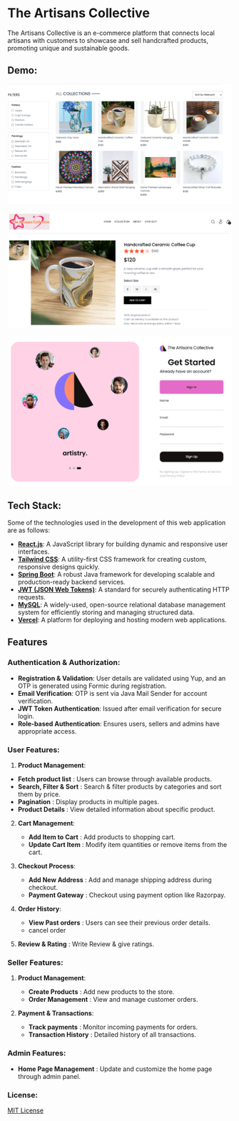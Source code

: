 # The Artisans Collective

The Artisans Collective is an e-commerce platform that connects local artisans with customers to showcase and sell handcrafted products, promoting unique and sustainable goods.

## Demo:

![Product-List](https://github.com/rangari-rani/The-Artisans-Collective/blob/e8dbbb7beb325a0e88b5ee0a23e19abe074288cd/art1.png)

![Product-Description](https://github.com/rangari-rani/The-Artisans-Collective/blob/e8dbbb7beb325a0e88b5ee0a23e19abe074288cd/art2.png)

![Login](https://github.com/rangari-rani/The-Artisans-Collective/blob/e8dbbb7beb325a0e88b5ee0a23e19abe074288cd/art4.png)

## Tech Stack:

Some of the technologies used in the development of this web application are as follows:

- **[React.js](https://reactjs.org/)**: A JavaScript library for building dynamic and responsive user interfaces.
- **[Tailwind CSS](https://tailwindcss.com/)**: A utility-first CSS framework for creating custom, responsive designs quickly.
- **[Spring Boot](https://spring.io/projects/spring-boot)**: A robust Java framework for developing scalable and production-ready backend services.
- **[JWT (JSON Web Tokens)](https://jwt.io/)**: A standard for securely authenticating HTTP requests.
- **[MySQL](https://www.mysql.com/)**: A widely-used, open-source relational database management system for efficiently storing and managing structured data.
- **[Vercel](https://vercel.com/)**: A platform for deploying and hosting modern web applications.

## Features

### Authentication & Authorization:

- **Registration & Validation**: User details are validated using Yup, and an OTP is generated using Formic during registration.
- **Email Verification**: OTP is sent via Java Mail Sender for account verification.
- **JWT Token Authentication**: Issued after email verification for secure login.
- **Role-based Authentication**: Ensures users, sellers and admins have appropriate access.

### User Features:

1. **Product Management**:

- **Fetch product list** : Users can browse through available products.
- **Search, Filter & Sort** : Search & filter products by categories and sort them by price.
- **Pagination** : Display products in multiple pages.
- **Product Details** : View detailed information about specific product.

2. **Cart Management**:

   - **Add Item to Cart** : Add products to shopping cart.
   - **Update Cart Item** : Modify item quantities or remove items from the cart.

3. **Checkout Process**:

   - **Add New Address** : Add and manage shipping address during checkout.
   - **Payment Gateway** : Checkout using payment option like Razorpay.

4. **Order History**:

   - **View Past orders** : Users can see their previous order details.
   - cancel order

5. **Review & Rating** : Write Review & give ratings.

### Seller Features:

1. **Product Management**:

   - **Create Products** : Add new products to the store.
   - **Order Management** : View and manage customer orders.

2. **Payment & Transactions**:
   - **Track payments** : Monitor incoming payments for orders.
   - **Transaction History** : Detailed history of all transactions.

### Admin Features:

- **Home Page Management** : Update and customize the home page through admin panel.

### License:

[MIT License](LICENSE)
